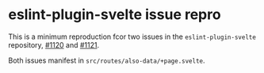 # eslint-plugin-svelte issue repro

This is a minimum reproduction fcor two issues in the `eslint-plugin-svelte` repository, [#1120](https://github.com/sveltejs/eslint-plugin-svelte/issues/1120) and [#1121](https://github.com/sveltejs/eslint-plugin-svelte/issues/1121).

Both issues manifest in `src/routes/also-data/+page.svelte`.
